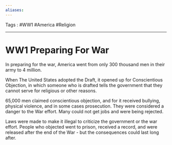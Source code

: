 ```yaml
---
aliases: 
---
```

Tags : #WW1 #America #Religion
___
# WW1 Preparing For War
In preparing for the war, America went from only 300 thousand men in their army to 4 million.

When The United States adopted the Draft, it opened up for Conscientious Objection, in which someone who is drafted tells the government that they cannot serve for religious or other reasons. 

65,000 men claimed conscientious objection, and for it received bullying, physical violence, and in some cases prosecution. They were considered a danger to the War effort. Many could not get jobs and were being rejected.

Laws were made to make it illegal to criticize the government or the war effort. People who objected went to prison, received a record, and were released after the end of the War - but the consequences could last long after.